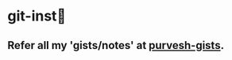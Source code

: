 # git-inst:bookmark_tabs:


## Refer all my 'gists/notes' at [purvesh-gists](https://gist.github.com/purveshmakode24).
